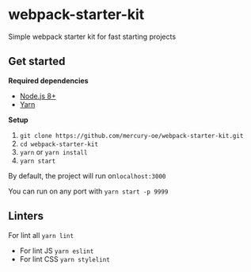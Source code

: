 webpack-starter-kit
=========

Simple webpack starter kit for fast starting projects

Get started
----

**Required dependencies**
- [Node.js 8+](https://nodejs.org/en/)
- [Yarn](https://yarnpkg.com/lang/en/)

**Setup**
1. `git clone https://github.com/mercury-oe/webpack-starter-kit.git`
2. `cd webpack-starter-kit`
3. `yarn` or `yarn install`
4. `yarn start`

By default, the project will run on`localhost:3000` 

You can run on any port with `yarn start -p 9999`

Linters
----

For lint all `yarn lint`
  - For lint JS `yarn eslint`
  - For lint CSS `yarn stylelint`
